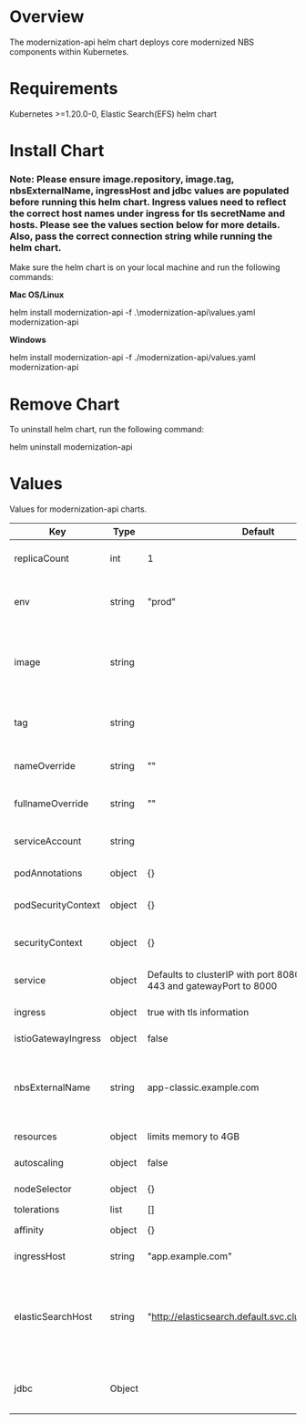 # Overview
The modernization-api helm chart deploys core modernized NBS components within Kubernetes.

# Requirements
Kubernetes >=1.20.0-0,
Elastic Search(EFS) helm chart

# Install Chart
### Note: Please ensure image.repository, image.tag, nbsExternalName, ingressHost and jdbc values are populated before running this helm chart. Ingress values need to reflect the correct host names under ingress for tls secretName and hosts.  Please see the values section below for more details. Also, pass the correct connection string while running the helm chart. 

Make sure the helm chart is on your local machine and run the following commands:

**Mac OS/Linux**

helm install modernization-api -f .\modernization-api\values.yaml modernization-api

**Windows**

helm install modernization-api -f ./modernization-api/values.yaml modernization-api

# Remove Chart
To uninstall helm chart, run the following command:

helm uninstall modernization-api

# Values
Values for modernization-api charts.

| Key | Type | Default | Description |
| -------------- | -------------- | -------------- | -------------- |
| replicaCount | int | 1 | Number of Pods maintained. Defaulted to 1 |
| env | string | "prod" | Environment information. This can be any environment string |
| image | string |  | Modernization-api container image. Needs to point to the latest image from the public repository |
| tag | string |  | Point to release tag that needs to be installed with NBS. This is required  |
| nameOverride | string | "" | replaces name of chart on install. Not required. |
| fullnameOverride | string | "" | replaces full generated name on install. Not required. |
| serviceAccount | string |  | Used to created a service account. Not required. |
| podAnnotations | object | {} | Attach metadata. Not required. |
| podSecurityContext | object | {} | Defines privilege and access control. Not Required |
| securityContext | object | {} | Defines privilege and access control. Not Required |
| service | object | Defaults to clusterIP with port 8080, httpsport to 443 and gatewayPort to 8000 | Configures service ClusterIP with some ports |
| ingress | object | true with tls information | Creation of NGINX Ingress resource |
| istioGatewayIngress | object | false | Creation of IstioGatewayIngress |
| nbsExternalName | string | app-classic.example.com | Defines DNS record of the legacy application. Change this to point to legacy NBS host name |
| resources | object | limits memory to 4GB | Enable default resources |
| autoscaling | object | false | Kubernetes POD autoscaler |
| nodeSelector | object | {} | Node assignment to Pod |
| tolerations | list | [] | Set Pod tolerations |
| affinity | object | {} | Define needed contraints |
| ingressHost | string | "app.example.com" | configure ingress hostname |
| elasticSearchHost | string | "<http://elasticsearch.default.svc.cluster.local:9200>" | Elastic search host. Default values should work, no changes needed unless there is a change in the elastic search deployment name. |
| jdbc | Object |  | Java database connection. This is required. This needs to updated. |
